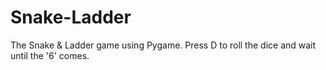 # Snake-Ladder
The Snake &amp; Ladder game using Pygame.
Press D to roll the dice and wait until the '6' comes.
